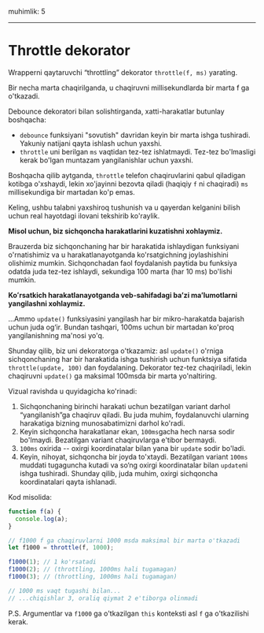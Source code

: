 muhimlik: 5

---

# Throttle dekorator

Wrapperni qaytaruvchi “throttling” dekorator `throttle(f, ms)` yarating.

Bir necha marta chaqirilganda, u chaqiruvni millisekundlarda bir marta f ga o'tkazadi.

Debounce dekoratori bilan solishtirganda, xatti-harakatlar butunlay boshqacha:
- `debounce` funksiyani "sovutish" davridan keyin bir marta ishga tushiradi. Yakuniy natijani qayta ishlash uchun yaxshi.
- `throttle` uni berilgan `ms` vaqtidan tez-tez ishlatmaydi. Tez-tez bo'lmasligi kerak bo'lgan muntazam yangilanishlar uchun yaxshi.

Boshqacha qilib aytganda, `throttle` telefon chaqiruvlarini qabul qiladigan kotibga o'xshaydi, lekin xo'jayinni bezovta qiladi (haqiqiy `f` ni chaqiradi) `ms` millisekundiga bir martadan ko'p emas.

Keling, ushbu talabni yaxshiroq tushunish va u qayerdan kelganini bilish uchun real hayotdagi ilovani tekshirib ko'raylik.

**Misol uchun, biz sichqoncha harakatlarini kuzatishni xohlaymiz.**

Brauzerda biz sichqonchaning har bir harakatida ishlaydigan funksiyani o'rnatishimiz va u harakatlanayotganda ko'rsatgichning joylashishini olishimiz mumkin. Sichqonchadan faol foydalanish paytida bu funksiya odatda juda tez-tez ishlaydi, sekundiga 100 marta (har 10 ms) bo'lishi mumkin.

**Koʻrsatkich harakatlanayotganda veb-sahifadagi baʼzi maʼlumotlarni yangilashni xohlaymiz.**

...Ammo `update()` funksiyasini yangilash har bir mikro-harakatda bajarish uchun juda og‘ir. Bundan tashqari, 100ms uchun bir martadan ko'proq yangilanishning ma'nosi yo'q.

Shunday qilib, biz uni dekoratorga o'tkazamiz: asl `update()` o'rniga sichqonchaning har bir harakatida ishga tushirish uchun funktsiya sifatida `throttle(update, 100)` dan foydalaning. Dekorator tez-tez chaqiriladi, lekin chaqiruvni `update()` ga maksimal 100msda bir marta yo'naltiring.

Vizual ravishda u quyidagicha ko'rinadi:

1. Sichqonchaning birinchi harakati uchun bezatilgan variant darhol “yangilanish”ga chaqiruv qiladi. Bu juda muhim, foydalanuvchi ularning harakatiga bizning munosabatimizni darhol ko'radi.
2. Keyin sichqoncha harakatlanar ekan, `100ms`gacha hech narsa sodir bo'lmaydi. Bezatilgan variant chaqiruvlarga e'tibor bermaydi.
3. `100ms` oxirida -- oxirgi koordinatalar bilan yana bir `update` sodir bo'ladi.
4. Keyin, nihoyat, sichqoncha bir joyda to'xtaydi. Bezatilgan variant `100ms` muddati tugaguncha kutadi va so‘ng oxirgi koordinatalar bilan `update`ni ishga tushiradi. Shunday qilib, juda muhim, oxirgi sichqoncha koordinatalari qayta ishlanadi.

Kod misolida:

```js
function f(a) {
  console.log(a);
}

// f1000 f ga chaqiruvlarni 1000 msda maksimal bir marta o'tkazadi
let f1000 = throttle(f, 1000);

f1000(1); // 1 ko'rsatadi
f1000(2); // (throttling, 1000ms hali tugamagan)
f1000(3); // (throttling, 1000ms hali tugamagan)

// 1000 ms vaqt tugashi bilan...
// ...chiqishlar 3, oraliq qiymat 2 e'tiborga olinmadi
```

P.S. Argumentlar va `f1000` ga o'tkazilgan `this` konteksti asl `f` ga o'tkazilishi kerak.
